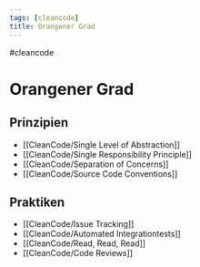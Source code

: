 ```yaml
---
tags: [cleancode]
title: Orangener Grad
---
```

#cleancode 
# Orangener Grad
## Prinzipien
- [[CleanCode/Single Level of Abstraction]]
- [[CleanCode/Single Responsibility Principle]]
- [[CleanCode/Separation of Concerns]]
- [[CleanCode/Source Code Conventions]]

## Praktiken
- [[CleanCode/Issue Tracking]]
-  [[CleanCode/Automated Integrationtests]]
- [[CleanCode/Read, Read, Read]]
- [[CleanCode/Code Reviews]]